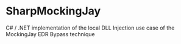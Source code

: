 # SharpMockingJay
C# / .NET implementation of the local DLL Injection use case of the MockingJay EDR Bypass technique

